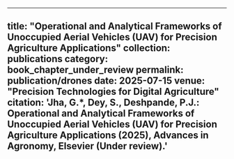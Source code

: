 
---
title: "Operational and Analytical Frameworks of Unoccupied Aerial Vehicles (UAV) for Precision Agriculture Applications"
collection: publications
category: book_chapter_under_review
permalink: publication/drones
date: 2025-07-15
venue: "Precision Technologies for Digital Agriculture"
citation: 'Jha, G.*, Dey, S.,	Deshpande, P.J.: Operational and Analytical Frameworks of Unoccupied Aerial Vehicles (UAV) for Precision Agriculture Applications (2025), Advances in Agronomy, Elsevier (Under review).'
---
